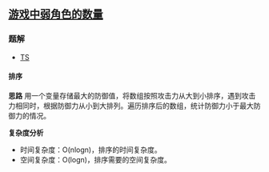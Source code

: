 ## [游戏中弱角色的数量](https://leetcode.cn/problems/the-number-of-weak-characters-in-the-game/)
### 题解
+ [TS](../../ts/2048/1996.ts)

#### 排序
**思路**
用一个变量存储最大的防御值，将数组按照攻击力从大到小排序，遇到攻击力相同时，根据防御力从小到大排列。遍历排序后的数组，统计防御力小于最大防御力的情况。 

**复杂度分析**
+ 时间复杂度：O(nlogn)，排序的时间复杂度。
+ 空间复杂度：O(logn)，排序需要的空间复杂度。